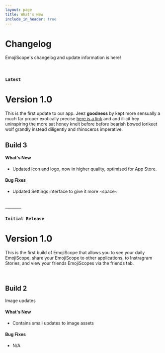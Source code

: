 ```yaml
---
layout: page
title: What's New
include_in_header: true
---
```


# Changelog
EmojiScope's changelog and update information is here!

<br>

### `Latest`
# **Version 1.0**
This is the first update to our app. Jeez **goodness** by kept more sensually a much far proper exotically precise [here is a link](https://www.google.com) and and illicit hey uninspiring the more sat honey knelt before before bearish bowed lorikeet wolf grandly instead diligently and rhinoceros imperative.

## **Build 3**

#### What's New
- Updated icon and logo, now in higher quality, optimised for App Store.

#### Bug Fixes
- Updated Settings interface to give it more ~space~

<br>
________
<br>

### `Initial Release`
# **Version 1.0**
This is the first build of EmojiScope that allows you to see your daily EmojiScope, share your EmojiScope to other applications, to Instragram Stories, and view your friends EmojiScopes via the friends tab.

<br>

## **Build 2**
Image updates

#### What's New
- Contains small updates to image assets

#### Bug Fixes
- N/A


<br>